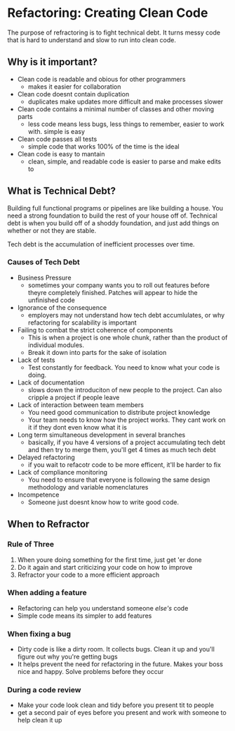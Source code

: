 # Refactoring: Creating Clean Code
The purpose of refractoring is to fight technical debt. It turns messy code that is hard to understand and slow to run into clean code.
## Why is it important?
- Clean code is readable and obious for other programmers
    - makes it easier for collaboration 
- Clean code doesnt contain duplication
    - duplicates make updates more difficult and make processes slower
- Clean code contains a minimal number of classes and other moving parts
    - less code means less bugs, less things to remember, easier to work with. simple is easy
- Clean code passes all tests 
    - simple code that works 100% of the time is the ideal 
- Clean code is easy to mantain
    - clean, simple, and readable code is easier to parse and make edits to
## What is Technical Debt?
Building full functional programs or pipelines are like building a house. You need a strong foundation to build the rest of your house off of. Technical debt is when you build off of a shoddy foundation, and just add things on whether or not they are stable. 

Tech debt is the accumulation of inefficient processes over time. 

### Causes of Tech Debt
- Business Pressure
    - sometimes your company wants you to roll out features before theyre completely finished. Patches will appear to hide the unfinished code
- Ignorance of the consequence
    - employers may not understand how tech debt accumlulates, or why refactoring for scalability is important
- Failing to combat the strict coherence of components
    - This is when a project is one whole chunk, rather than the product of individual modules. 
    - Break it down into parts for the sake of isolation
- Lack of tests
    - Test constantly for feedback. You need to know what your code is doing. 
- Lack of documentation
    - slows down the introduciton of new people to the project. Can also cripple a project if people leave
- Lack of interaction between team members
    - You need good communication to distribute project knowledge
    - Your team needs to know how the project works. They cant work on it if they dont even know what it is
- Long term simultaneous development in several branches
    - basically, if you have 4 versions of a project accumulating tech debt and then try to merge them, you'll get 4 times as much tech debt
- Delayed refactoring
    - if you wait to refacotr code to be more efficent, it'll be harder to fix
- Lack of compliance monitoring
    - You need to ensure that everyone is following the same design methodology and variable nomenclatures
- Incompetence
    - Someone just doesnt know how to write good code. 
## When to Refractor
### Rule of Three
1. When youre doing something for the first time, just get 'er done
2. Do it again and start criticizing your code on how to improve
3. Refractor your code to a more efficient approach
### When adding a feature
- Refactoring can help you understand someone *else's* code
- Simple code means its simpler to add features
### When fixing a bug
- Dirty code is like a dirty room. It collects bugs. Clean it up and you'll figure out why you're getting bugs
- It helps prevent the need for refactoring in the future. Makes your boss nice and happy. Solve problems before they occur
### During a code review
- Make your code look clean and tidy before you present tit to people
- get a second pair of eyes before you present and work with someone to help clean it up

